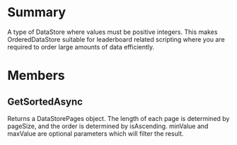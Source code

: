 # Summary
A type of DataStore where values must be positive integers. This makes OrderedDataStore suitable for leaderboard related scripting where you are required to order large amounts of data efficiently.

# Members

## GetSortedAsync
Returns a DataStorePages object. The length of each page is determined by pageSize, and the order is determined by isAscending. minValue and maxValue are optional parameters which will filter the result.